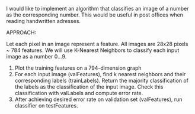 I would like to implement an algorithm that classifies an image of a number as the corresponding number. This would be useful in post offices when reading handwritten adresses.

APPROACH:

Let each pixel in an image represent a feature. All images are 28x28 pixels ~ 784 features. We will use K-Nearest Neighbors to classify each input image as a number 0...9. 

1) Plot the training features on a 794-dimension graph
2) For each input image (valFeatures), find k nearest neighbors and their corresponding labels (trainLabels). Return the majority classification of the labels as the classification of the input image. Check this classification with valLabels and compute error rate.
3) After achieving desired error rate on validation set (valFeatures), run classifier on testFeatures.  

